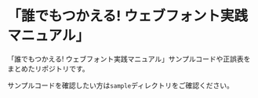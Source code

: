 # 「誰でもつかえる! ウェブフォント実践マニュアル」

「誰でもつかえる! ウェブフォント実践マニュアル」サンプルコードや正誤表をまとめたリポジトリです。

サンプルコードを確認したい方は`sample`ディレクトリをご確認ください。
